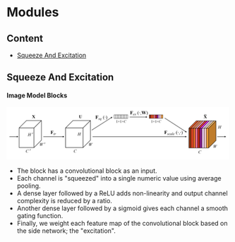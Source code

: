# Modules

## Content
- [Squeeze And Excitation](Squeeze-And-Excitation)

## Squeeze And Excitation
#### Image Model Blocks
<div align="center">
    <img src="./images/modules/squeeze_and_excitation.png">
</div>

- The block has a convolutional block as an input.
- Each channel is "squeezed" into a single numeric value using average pooling.
- A dense layer followed by a ReLU adds non-linearity and output channel complexity is reduced by a ratio.
- Another dense layer followed by a sigmoid gives each channel a smooth gating function.
- Finally, we weight each feature map of the convolutional block based on the side network; the "excitation".
